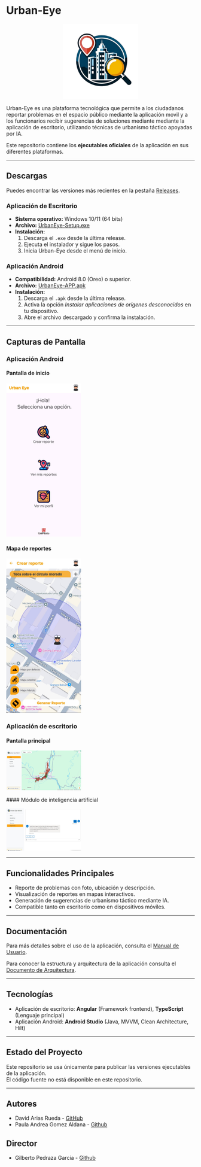 # Urban-Eye

<p align="center">
  <img src="images/logo_urban_eye.png" alt="Urban Eye Logo" width="200"/>
</p>

Urban-Eye es una plataforma tecnológica que permite a los ciudadanos reportar problemas en el espacio público mediante la aplicación movil y a los funcionarios recibir sugerencias de soluciones mediante mediante la aplicación de escritorio, utilizando técnicas de urbanismo táctico apoyadas por IA.  

Este repositorio contiene los **ejecutables oficiales** de la aplicación en sus diferentes plataformas.

---

## Descargas

Puedes encontrar las versiones más recientes en la pestaña [Releases](https://github.com/David10022003/Urban-Eye-Application/releases).

### Aplicación de Escritorio
- **Sistema operativo:** Windows 10/11 (64 bits)
- **Archivo:** [UrbanEye-Setup.exe](https://github.com/David10022003/Urban-Eye-Application/releases/download/1.0.0/Urban.Eye.Setup.1.0.0.exe)
- **Instalación:**
  1. Descarga el `.exe` desde la última release.
  2. Ejecuta el instalador y sigue los pasos.
  3. Inicia Urban-Eye desde el menú de inicio.

### Aplicación Android
- **Compatibilidad:** Android 8.0 (Oreo) o superior.
- **Archivo:** [UrbanEye-APP.apk](https://github.com/David10022003/Urban-Eye-Application/releases/download/1.0.0/Urban.Eye.APP.apk)
- **Instalación:**
  1. Descarga el `.apk` desde la última release.
  2. Activa la opción *Instalar aplicaciones de orígenes desconocidos* en tu dispositivo.
  3. Abre el archivo descargado y confirma la instalación.

---

## Capturas de Pantalla

### Aplicación Android  
#### Pantalla de inicio
<p align="left">
  <img src="images/aplicacion_movil.jpg" alt="Pantalla de inicio" width="200"/>
</p>

#### Mapa de reportes
<p align="left">
  <img src="images/reportes_movil.jpg" alt="Mapa de reportes" width="200"/>
</p>

### Aplicación de escritorio  
#### Pantalla principal  
<p align="left">
  <img src="images/aplicacion_web.png" alt="Aplicación de escritorio" width="200"/>
</p>
#### Módulo de inteligencia artificial
<p align="left">
  <img src="images/inteligencia_artificial.jpg" alt="Modelo de IA" width="200"/>
</p>

---

## Funcionalidades Principales
- Reporte de problemas con foto, ubicación y descripción.  
- Visualización de reportes en mapas interactivos.  
- Generación de sugerencias de urbanismo táctico mediante IA.  
- Compatible tanto en escritorio como en dispositivos móviles.  

---

## Documentación
Para más detalles sobre el uso de la aplicación, consulta el [Manual de Usuario](docs/Manual_de_Uso_Urban_Eye.pdf).

Para conocer la estructura y arquitectura de la aplicación consulta el [Documento de Arquitectura](docs/Documento_Arquitectura_Urban_Eye.pdf).

---
## Tecnologías
- Aplicación de escritorio: **Angular** (Framework frontend), **TypeScript** (Lenguaje principal) 
- Aplicación Android: **Android Studio** (Java, MVVM, Clean Architecture, Hilt)  
---

## Estado del Proyecto
Este repositorio se usa únicamente para publicar las versiones ejecutables de la aplicación.  
El código fuente no está disponible en este repositorio.  

---

## Autores
- David Arias Rueda - [GitHub](https://github.com/David10022003)
- Paula Andrea Gomez Aldana - [Github](https://github.com/PauAndrea18)

## Director
- Gilberto Pedraza Garcia - [Github](https://github.com/gpedrazag) 
